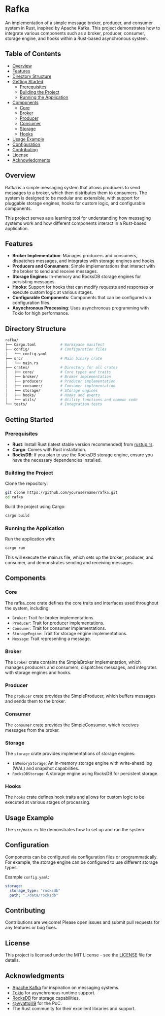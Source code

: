 # Rafka

An implementation of a simple message broker, producer, and consumer system in Rust, inspired by Apache Kafka. This project demonstrates how to integrate various components such as a broker, producer, consumer, storage engine, and hooks within a Rust-based asynchronous system.

## Table of Contents

- [Overview](#overview)
- [Features](#features)
- [Directory Structure](#directory-structure)
- [Getting Started](#getting-started)
  - [Prerequisites](#prerequisites)
  - [Building the Project](#building-the-project)
  - [Running the Application](#running-the-application)
- [Components](#components)
  - [Core](#core)
  - [Broker](#broker)
  - [Producer](#producer)
  - [Consumer](#consumer)
  - [Storage](#storage)
  - [Hooks](#hooks)
- [Usage Example](#usage-example)
- [Configuration](#configuration)
- [Contributing](#contributing)
- [License](#license)
- [Acknowledgments](#acknowledgments)

## Overview

Rafka is a simple messaging system that allows producers to send messages to a broker, which then distributes them to consumers. The system is designed to be modular and extensible, with support for pluggable storage engines, hooks for custom logic, and configurable components.

This project serves as a learning tool for understanding how messaging systems work and how different components interact in a Rust-based application.

## Features

- **Broker Implementation**: Manages producers and consumers, dispatches messages, and integrates with storage engines and hooks.
- **Producers and Consumers**: Simple implementations that interact with the broker to send and receive messages.
- **Storage Engines**: In-memory and RocksDB storage engines for persisting messages.
- **Hooks**: Support for hooks that can modify requests and responses or execute custom logic at various stages.
- **Configurable Components**: Components that can be configured via configuration files.
- **Asynchronous Processing**: Uses asynchronous programming with Tokio for high performance.

## Directory Structure

```bash
rafka/
├── Cargo.toml           # Workspace manifest
├── config/              # Configuration files
│   └── config.yaml
├── src/                 # Main binary crate
│   └── main.rs
├── crates/              # Directory for all crates
│   ├── core/            # Core types and traits
│   ├── broker/          # Broker implementation
│   ├── producer/        # Producer implementation
│   ├── consumer/        # Consumer implementation
│   ├── storage/         # Storage engines
│   ├── hooks/           # Hooks and events
│   └── utils/           # Utility functions and common code
└── tests/               # Integration tests
```

## Getting Started

### Prerequisites

- **Rust**: Install Rust (latest stable version recommended) from [rustup.rs](https://rustup.rs/).
- **Cargo**: Comes with Rust installation.
- **RocksDB**: If you plan to use the RocksDB storage engine, ensure you have the necessary dependencies installed.

### Building the Project

Clone the repository:

```bash
git clone https://github.com/yourusername/rafka.git
cd rafka
```

Build the project using Cargo:

```bash
cargo build
```

### Running the Application

Run the application with:

```bash
cargo run
```

This will execute the main.rs file, which sets up the broker, producer, and consumer, and demonstrates sending and receiving messages.

## Components

### Core

The rafka_core crate defines the core traits and interfaces used throughout the system, including:

- `Broker`: Trait for broker implementations.
- `Producer`: Trait for producer implementations.
- `Consumer`: Trait for consumer implementations.
- `StorageEngine`: Trait for storage engine implementations.
- `Message`: Trait representing a message.

### Broker

The `broker` crate contains the SimpleBroker implementation, which manages producers and consumers, dispatches messages, and integrates with storage engines and hooks.

### Producer

The `producer` crate provides the SimpleProducer, which buffers messages and sends them to the broker.

### Consumer

The `consumer` crate provides the SimpleConsumer, which receives messages from the broker.

### Storage

The `storage` crate provides implementations of storage engines:

- `InMemoryStorage`: An in-memory storage engine with write-ahead log (WAL) and snapshot capabilities.
- `RocksDBStorage`: A storage engine using RocksDB for persistent storage.

### Hooks

The `hooks` crate defines hook traits and allows for custom logic to be executed at various stages of processing.

## Usage Example

The `src/main.rs` file demonstrates how to set up and run the system

## Configuration

Components can be configured via configuration files or programmatically. For example, the storage engine can be configured to use different storage types.

Example `config.yaml`:

```yaml
storage:
  storage_type: "rocksdb"
  path: "./data/rocksdb"
```

## Contributing

Contributions are welcome! Please open issues and submit pull requests for any features or bug fixes.

## License

This project is licensed under the MIT License - see the [LICENSE](./LICENSE) file for details.

## Acknowledgments

- [Apache Kafka](https://kafka.apache.org) for inspiration on messaging systems.
- [Tokio](https://tokio.rs) for asynchronous runtime support.
- [RocksDB](https://rocksdb.org) for storage capabilities.
- [@wyattgill9](https://github.com/wyattgill9) for the PoC.
- The Rust community for their excellent libraries and support.
